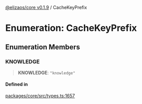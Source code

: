 [@elizaos/core v0.1.9](../index.md) / CacheKeyPrefix

# Enumeration: CacheKeyPrefix

## Enumeration Members

### KNOWLEDGE

> **KNOWLEDGE**: `"knowledge"`

#### Defined in

[packages/core/src/types.ts:1657](https://github.com/abilmansuryeshmuratov/tutorial_agent/blob/main/packages/core/src/types.ts#L1657)
